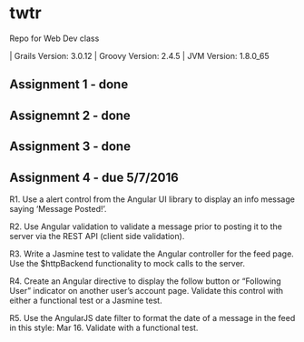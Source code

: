 # twtr
Repo for Web Dev class

| Grails Version: 3.0.12
| Groovy Version: 2.4.5
| JVM Version: 1.8.0_65

## Assignment 1 - done

## Assignemnt 2 - done

## Assignment 3 - done

## Assignment 4 - due 5/7/2016

R1. Use a alert control from the Angular UI library to display an info message saying ‘Message Posted!’.

R2. Use Angular validation to validate a message prior to posting it to the server via the REST API (client side validation).

R3. Write a Jasmine test to validate the Angular controller for the feed page. Use the $httpBackend functionality to mock calls to the server.

R4. Create an Angular directive to display the follow button or “Following User” indicator on another user’s account page. Validate this control with either a functional test or a Jasmine test.

R5. Use the AngularJS date filter to format the date of a message in the feed in this style: Mar 16. Validate with a functional test.